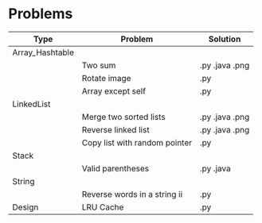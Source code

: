 # Problems

|Type               |Problem                        |Solution       |
|-------------------|-------------------------------|---------------|
|Array_Hashtable    |                               |               |
|                   |Two sum                        |.py .java .png |
|                   |Rotate image                   |.py            |
|                   |Array except self              |.py            |
|LinkedList         |                               |               |
|                   |Merge two sorted lists         |.py .java .png |
|                   |Reverse linked list            |.py .java .png |
|                   |Copy list with random pointer  |.py            |
|Stack              |                               |               |
|                   |Valid parentheses              |.py .java      |
|String             |                               |               |
|                   |Reverse words in a string ii   |.py            |
|Design             |LRU Cache                      |.py            |